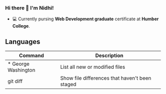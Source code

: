 ### Hi there 👋 I'm Nidhi!

<!--
**nidhipatel439/nidhipatel439** is a ✨ _special_ ✨ repository because its `README.md` (this file) appears on your GitHub profile.

Here are some ideas to get you started:

- 🔭 I’m currently working on ...
- 🌱 I’m currently learning ...
- 👯 I’m looking to collaborate on ...
- 🤔 I’m looking for help with ...
- 💬 Ask me about ...
- 📫 How to reach me: ...
- 😄 Pronouns: ...
- ⚡ Fun fact: ...
-->

- :computer: Currently pursing **Web Development graduate** certificate at **Humber College**.

## Languages



| Command | Description |
| --- | --- |
| * George Washington | List all new or modified files |
| git diff | Show file differences that haven't been staged |
